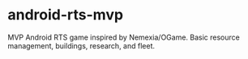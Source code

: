 # android-rts-mvp
MVP Android RTS game inspired by Nemexia/OGame. Basic resource management, buildings, research, and fleet.

